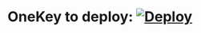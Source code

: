 # OneKey to deploy: [![Deploy](https://www.herokucdn.com/deploy/button.png)](https://heroku.com/deploy?template=https%3A%2F%2Fgithub.com%2Fbernardkkt%2Fv2ray-heroku-web)
